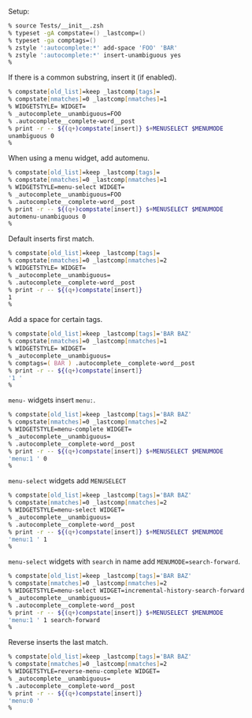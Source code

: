 Setup:
```zsh
% source Tests/__init__.zsh
% typeset -gA compstate=() _lastcomp=()
% typeset -ga comptags=()
% zstyle ':autocomplete:*' add-space 'FOO' 'BAR'
% zstyle ':autocomplete:*' insert-unambiguous yes
%
```

If there is a common substring, insert it (if enabled).
```zsh
% compstate[old_list]=keep _lastcomp[tags]=
% compstate[nmatches]=0 _lastcomp[nmatches]=1
% WIDGETSTYLE= WIDGET=
% _autocomplete__unambiguous=FOO
% .autocomplete__complete-word__post
% print -r -- ${(q+)compstate[insert]} $+MENUSELECT $MENUMODE
unambiguous 0
%
```

When using a menu widget, add automenu.
```zsh
% compstate[old_list]=keep _lastcomp[tags]=
% compstate[nmatches]=0 _lastcomp[nmatches]=1
% WIDGETSTYLE=menu-select WIDGET=
% _autocomplete__unambiguous=FOO
% .autocomplete__complete-word__post
% print -r -- ${(q+)compstate[insert]} $+MENUSELECT $MENUMODE
automenu-unambiguous 0
%
```

Default inserts first match.
```zsh
% compstate[old_list]=keep _lastcomp[tags]=
% compstate[nmatches]=0 _lastcomp[nmatches]=2
% WIDGETSTYLE= WIDGET=
% _autocomplete__unambiguous=
% .autocomplete__complete-word__post
% print -r -- ${(q+)compstate[insert]}
1
%
```

Add a space for certain tags.
```zsh
% compstate[old_list]=keep _lastcomp[tags]='BAR BAZ'
% compstate[nmatches]=0 _lastcomp[nmatches]=1
% WIDGETSTYLE= WIDGET=
% _autocomplete__unambiguous=
% comptags=( BAR ) .autocomplete__complete-word__post
% print -r -- ${(q+)compstate[insert]}
'1 '
%
```

`menu-` widgets insert `menu:`.
```zsh
% compstate[old_list]=keep _lastcomp[tags]='BAR BAZ'
% compstate[nmatches]=0 _lastcomp[nmatches]=2
% WIDGETSTYLE=menu-complete WIDGET=
% _autocomplete__unambiguous=
% .autocomplete__complete-word__post
% print -r -- ${(q+)compstate[insert]} $+MENUSELECT $MENUMODE
'menu:1 ' 0
%
```

`menu-select` widgets add `MENUSELECT`
```zsh
% compstate[old_list]=keep _lastcomp[tags]='BAR BAZ'
% compstate[nmatches]=0 _lastcomp[nmatches]=2
% WIDGETSTYLE=menu-select WIDGET=
% _autocomplete__unambiguous=
% .autocomplete__complete-word__post
% print -r -- ${(q+)compstate[insert]} $+MENUSELECT $MENUMODE
'menu:1 ' 1
%
```

`menu-select` widgets with `search` in name add `MENUMODE=search-forward`.
```zsh
% compstate[old_list]=keep _lastcomp[tags]='BAR BAZ'
% compstate[nmatches]=0 _lastcomp[nmatches]=2
% WIDGETSTYLE=menu-select WIDGET=incremental-history-search-forward
% _autocomplete__unambiguous=
% .autocomplete__complete-word__post
% print -r -- ${(q+)compstate[insert]} $+MENUSELECT $MENUMODE
'menu:1 ' 1 search-forward
%
```

Reverse inserts the last match.
```zsh
% compstate[old_list]=keep _lastcomp[tags]='BAR BAZ'
% compstate[nmatches]=0 _lastcomp[nmatches]=2
% WIDGETSTYLE=reverse-menu-complete WIDGET=
% _autocomplete__unambiguous=
% .autocomplete__complete-word__post
% print -r -- ${(q+)compstate[insert]}
'menu:0 '
%
```
